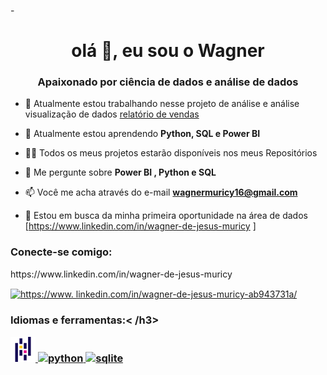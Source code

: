 -<h1 align="center">olá 👋, eu sou o Wagner</h1>
<h3 align="center">Apaixonado por ciência de dados e análise de dados</h3>

- 🔭 Atualmente estou trabalhando nesse projeto de análise e análise visualização de dados [relatório de vendas](https://github.com/wagnermuricy/portif-lio/blob/main/relat%C3%B3rio%20de%20vendas.pdf)

- 🌱 Atualmente estou aprendendo **Python, SQL e Power BI**

- 👨‍💻 Todos os meus projetos estarão disponíveis nos meus Repositórios

- 💬 Me pergunte sobre **Power BI , Python e SQL**

- 📫 Você me acha através do e-mail **wagnermuricy16@gmail.com**

- 📄 Estou em busca da minha primeira oportunidade na área de dados [https://www.linkedin.com/in/wagner-de-jesus-muricy
]

<h3 align="left">Conecte-se comigo:</h3>https://www.linkedin.com/in/wagner-de-jesus-muricy

<p align="left">
<a href="https :https://www.linkedin.com/in/wagner-de-jesus-muricy
" target="blank"><img align="center" src="https://raw.githubusercontent.com/rahuldkjain/github-profile-readme-generator/master/src/images/icons/Social/linked-in-alt.svg" alt="https://www. linkedin.com/in/wagner-de-jesus-muricy-ab943731a/" height="30" width="40" /></a>
</p>

<h3 align="left">Idiomas e ferramentas:< /h3>
<p align="esquerda"> <a href="https://pandas.pydata.org/" target="_blank" rel="noreferrer"> <img src="https://raw.githubusercontent.com/devicons/devicon/2ae2a900d2f041da66e950e4d48052658d850630/icons/pandas/pandas-original.svg" alt="pandas" width="40" height="40"/> </a> <a href="https://www.python.org" target="_blank" rel="noreferrer"> <img src="https://raw.githubusercontent.com/devicons/devicon/master/icons/python /python-original.svg" alt="python" largura="40" altura="40"/> </a> <a href="https://www.sqlite.org/" target="_blank" rel ="noreferrer"> <img src="https://www.vectorlogo.zone/logos/sqlite/sqlite-icon.svg" alt="sqlite" largura="40" altura="40"/> </a> </p>


